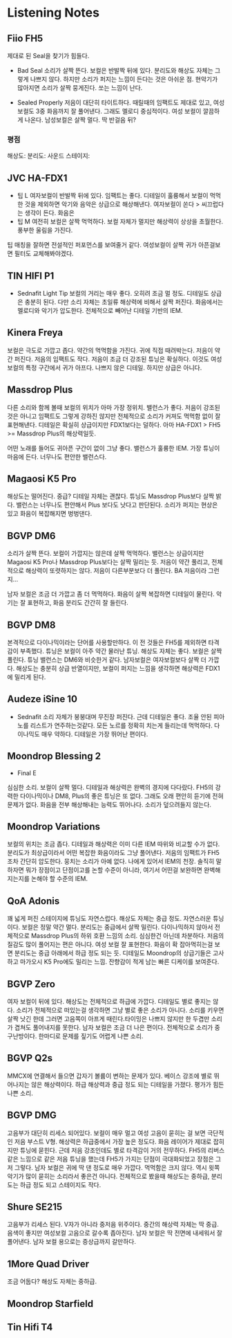 # Listening Notes

## Fiio FH5
제대로 된 Seal을 찾기가 힘들다.

- Bad Seal
소리가 살짝 뜬다. 보컬은 반발짝 뒤에 있다. 분리도와 해상도 자체는 그렇게 나쁘지 않다. 하지만 소리가 퍼지는 느낌이 든다는 것은 아쉬운 점. 현악기가 많아지면 소리가 살짝 뭉게진다. 쏘는 느낌이 난다.

- Sealed Properly
저음이 대단히 타이트하다. 때릴때의 임팩트도 제대로 있고, 여성 보컬도 3중 화음까지 잘 풀어낸다. 그래도 멜로디 중심적이다. 여성 보컬이 깔끔하게 나온다. 남성보컬은 살짝 멀다. 딱 반걸음 뒤?

### 평점

해상도: 
분리도: 
사운드 스테이지:

## JVC HA-FDX1

- 팁 L
여자보컬이 반발짝 뒤에 있다. 임팩트는 좋다. 디테일이 훌륭해서 보컬이 먹먹한 것을 제외하면 악기와 음악은 상급으로 해상해낸다. 여자보컬이 쏜다 > 씨끄럽다는 생각이 든다. 화음은 
- 팁 M
여전히 보컬은 살짝 먹먹하다.
보컬 자체가 멀지만 해상력이 상상을 초월한다. 풍부한 울림을 가진다.

팁 매칭을 잘하면 전설적인 퍼포먼스를 보여줄거 같다. 여성보컬이 살짝 귀가 아픈걸보면 필터도 교체해봐야겠다.

## TIN HIFI P1

- Sednafit Light Tip
보컬의 거리는 매우 좋다. 오히려 조금 멀 정도. 디테일도 상급은 충분히 된다. 다만 소리 자체는 초일류 해상력에 비해서 살짝 퍼진다. 화음에서는 멜로디와 악기가 압도한다. 전체적으로 빼어난 디테일 기반의 IEM.

## Kinera Freya

보컬은 극도로 가깝고 좁다. 약간의 먹먹함을 가진다. 귀에 직접 때려박는다. 저음이 약간 퍼진다. 저음의 임팩트도 작다. 저음이 조금 더 강조된 튜닝은 확실하다. 이것도 여성 보컬의 특정 구간에서 귀가 아프다.
나쁘지 않은 디테일. 하지만 상급은 아니다.

## Massdrop Plus

다른 소리와 함께 볼때 보컬의 위치가 아마 가장 정위치. 밸런스가 좋다. 저음이 강조된것은 아니고 임팩트도 그렇게 강하진 않지만 전체적으로 소리가 커져도 먹먹함 없이 잘 표현해낸다. 디테일은 확실히 상급이지만 FDX1보다는 덜하다. 아마 HA-FDX1 > FH5 >= Massdrop Plus의 해상력일듯.

어떤 노래를 들어도 귀아픈 구간이 없이 그냥 좋다. 밸런스가 훌륭한 IEM. 가장 튜닝이 마음에 든다. 너무나도 편안한 밸런스다. 

## Magaosi K5 Pro

해상도는 떨어진다. 중급? 디테일 자체는 괜찮다. 튜닝도 Massdrop Plus보다 살짝 밝다. 밸런스는 너무나도 편안해서 Plus 보다도 낫다고 판단된다. 소리가 퍼지는 현상은 있고 화음이 복잡해지면 벙벙댄다.

## BGVP DM6

소리가 살짝 뜬다. 보컬이 가깝지는 않은데 살짝 먹먹하다. 밸런스는 상급이지만 Magaosi K5 Pro나 Massdrop Plus보다는 살짝 밀리는 듯. 저음이 약간 풀리고, 전체적으로 해상력이 또렷하지는 않다. 저음이 다른부분보다 더 풀린다. BA 저음이라 그런지...

남자 보컬은 조금 더 가깝고 좀 더 먹먹하다. 화음이 살짝 복잡하면 디테일이 물린다. 악기는 잘 표현하고, 화음 분리도 간간히 잘 들린다.

## BGVP DM8

본격적으로 다이나믹이라는 단어를 사용할만하다. 이 전 것들은 FH5를 제외하면 타격감이 부족했다. 튜닝은 보컬이 아주 약간 물러난 튜닝. 해상도 자체는 좋다. 보컬은 살짝 풀린다. 튜닝 밸런스는 DM6와 비슷한거 같다. 남자보컬은 여자보컬보다 살짝 더 가깝다. 해상도는 충분히 상급 반열이지만, 보컬이 퍼지는 느낌을 생각하면 해상력은 FDX1에 밀리게 된다.

## Audeze iSine 10 

- Sednafit
소리 자체가 붕붕대며 무진장 퍼진다. 근데 디테일은 좋다. 조율 안된 피아노를 리스트가 연주하는것같다. 모든 노르를 정확히 치는게 들리는데 먹먹하다. 다이나믹도 매우 약하다. 디테일은 가장 뛰어난 편이다.

## Moondrop Blessing 2

- Final E

심심한 소리. 보컬이 살짝 멀다. 디테일과 해상력은 완벽의 경지에 다다랐다. FH5의 강력한 다이나믹이나 DM8, Plus의 좋은 튜닝은 또 없다. 그래도 오래 편안히 듣기에 전혀 문제가 없다. 화음을 전부 해상해내는 능력도 뛰어나다. 소리가 덮으려들지 않는다.

## Moondrop Variations

보컬의 위치는 조금 좁다. 디테일과 해상력은 이미 다른 IEM 따위와 비교할 수가 없다. 분리도가 최상급이라서 어떤 복잡한 화음이라도 그냥 풀어낸다. 저음의 임팩트가 FH5조차 간단히 압도한다. 뭉치는 소리가 아예 없다. 나에게 있어서 IEM의 천장. 솔직히 말하자면 뭐가 장점이고 단점이고를 논할 수준이 아니라, 여기서 어떤걸 보완하면 완벽해지는지를 논해야 할 수준의 IEM.

## QoA Adonis

꽤 넓게 퍼진 스테이지에 튜닝도 자연스럽다. 해상도 자체는 중급 정도. 자연스러운 튜닝이다. 보컬은 정말 약간 멀다. 분리도는 중급에서 살짝 밀린다. 다이나믹하지 않아서 전체적으로 Massdrop Plus의 하위 호환 느낌의 소리. 심심한건 아닌데 차분하다. 저음의 질감도 많이 풀어지는 편은 아니다. 여성 보컬 잘 표현한다. 화음이 확 잡아먹히는걸 보면 분리도는 중급 아래에서 하급 정도 되는 듯. 디테일도 Moondrop의 상급기들은 고사하고 마가오시 K5 Pro에도 밀리는 느낌. 잔향감이 적게 남는 빠른 디케이를 보여준다.

## BGVP Zero

여자 보컬이 뒤에 있다. 해상도는 전체적으로 하급에 가깝다. 디테일도 별로 좋지는 않다. 소리가 전체적으로 떠있는걸 생각하면 그냥 별로 좋은 소리가 아니다. 소리를 키우면 살짝 낫긴 한데 그러면 고음쪽이 아프게 때린다.타이밍은 나쁘지 않지만 한 두겹만 소리가 겹쳐도 풀어내지를 못한다. 남자 보컬은 조금 더 나은 편이다. 전체적으로 소리가 중구난방이다. 한마디로 문제를 짚기도 어렵게 나쁜 소리. 

## BGVP Q2s

MMCX에 연결해서 들으면 갑자기 볼륨이 변하는 문제가 있다. 베이스 강조에 별로 뛰어나지는 않은 해상력이다. 하급 해상력과 중급 정도 되는 디테일을 가졌다. 평가가 힘든 나쁜 소리.

## BGVP DMG

고음부가 대단히 리세스 되어있다. 보컬이 매우 멀고 여성 고음이 묻히는 걸 보면 극단적인 저음 부스트 V형. 해상력은 하급중에서 가장 높은 정도다. 화음 레이어가 제대로 잡히지만 튜닝에 묻힌다. 근데 저음 강조인데도 별로 타격감이 거의 전무하다. FH5의 리버스 같은 느낌으로 같은 저음 튜닝을 했는데 FH5가 가지는 단점이 극대화되었고 장점은 그저 그렇다. 남자 보컬은 귀에 딱 댄 정도로 매우 가깝다. 먹먹함은 크지 않다. 역시 윗쪽 악기가 많이 묻히는 소리라서 좋은건 아니다. 전체적으로 봤을때 해상도는 중하급, 분리도는 하급 정도 되고 스테이지도 작다.

## Shure SE215

고음부가 리세스 된다. V자가 아니라 중저음 위주이다. 중간의 해상력 자체는 딱 중급. 음색이 좋지만 여성보컬 고음으로 갈수록 좁아진다. 남자 보컬은 딱 전면에 내세워서 잘 풀어낸다. 남자 보컬 용으로는 증상급까지 갈만하다.

## 1More Quad Driver
조금 어둡다? 해상도 자체는 중하급.

## Moondrop Starfield

## Tin Hifi T4

## 
